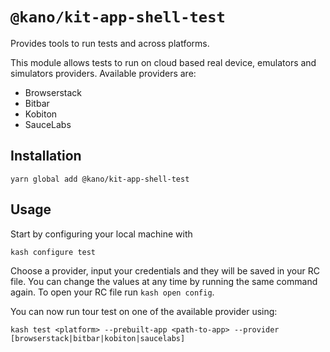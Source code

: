 # `@kano/kit-app-shell-test`

Provides tools to run tests and across platforms.

This module allows tests to run on cloud based real device, emulators and simulators providers. Available providers are:

 - Browserstack
 - Bitbar
 - Kobiton
 - SauceLabs

## Installation

```
yarn global add @kano/kit-app-shell-test
```

## Usage

Start by configuring your local machine with

```
kash configure test
```

Choose a provider, input your credentials and they will be saved in your RC file. You can change the values at any time by running the same command again. To open your RC file run `kash open config`.

You can now run tour test on one of the available provider using:

```
kash test <platform> --prebuilt-app <path-to-app> --provider [browserstack|bitbar|kobiton|saucelabs]
```
